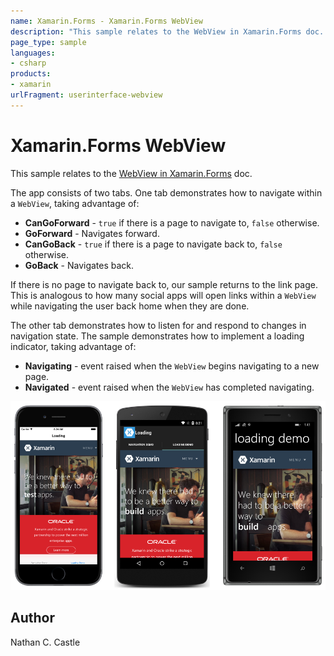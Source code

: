 ```yaml
---
name: Xamarin.Forms - Xamarin.Forms WebView
description: "This sample relates to the WebView in Xamarin.Forms doc. The app consists of two tabs. One tab demonstrates how to navigate within a WebView #ui"
page_type: sample
languages:
- csharp
products:
- xamarin
urlFragment: userinterface-webview
---
```

# Xamarin.Forms WebView

This sample relates to the [WebView in Xamarin.Forms](https://docs.microsoft.com/xamarin/xamarin-forms/user-interface/webview) doc.

The app consists of two tabs. One tab demonstrates how to navigate within a `WebView`, taking advantage of:

- **CanGoForward** - `true` if there is a page to navigate to, `false` otherwise.
- **GoForward** - Navigates forward.
- **CanGoBack** - `true` if there is a page to navigate back to, `false` otherwise.
- **GoBack** - Navigates back.

If there is no page to navigate back to, our sample returns to the link page. This is analogous to how many social apps will open links within a `WebView` while navigating the user back home when they are done.

The other tab demonstrates how to listen for and respond to changes in navigation state. The sample demonstrates how to implement a loading indicator, taking advantage of:

- **Navigating** - event raised when the `WebView` begins navigating to a new page.
- **Navigated** - event raised when the `WebView` has completed navigating.

![Xamarin.Forms WebView application screenshot](Screenshots/load_end.png "Xamarin.Forms WebView application screenshot")

## Author

Nathan C. Castle
